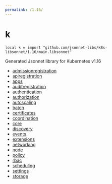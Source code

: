 ```yaml
---
permalink: /1.16/
---
```


# k

```jsonnet
local k = import "github.com/jsonnet-libs/k8s-libsonnet/1.16/main.libsonnet"
```

Generated Jsonnet library for Kubernetes v1.16

* [admissionregistration](admissionregistration/index.md)
* [apiregistration](apiregistration/index.md)
* [apps](apps/index.md)
* [auditregistration](auditregistration/index.md)
* [authentication](authentication/index.md)
* [authorization](authorization/index.md)
* [autoscaling](autoscaling/index.md)
* [batch](batch/index.md)
* [certificates](certificates/index.md)
* [coordination](coordination/index.md)
* [core](core/index.md)
* [discovery](discovery/index.md)
* [events](events/index.md)
* [extensions](extensions/index.md)
* [networking](networking/index.md)
* [node](node/index.md)
* [policy](policy/index.md)
* [rbac](rbac/index.md)
* [scheduling](scheduling/index.md)
* [settings](settings/index.md)
* [storage](storage/index.md)